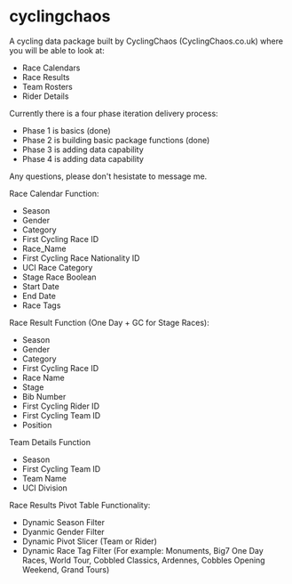# cyclingchaos
A cycling data package built by CyclingChaos (CyclingChaos.co.uk) where you will be able to look at:
- Race Calendars
- Race Results
- Team Rosters
- Rider Details

Currently there is a four phase iteration delivery process:
- Phase 1 is basics (done)
- Phase 2 is building basic package functions (done)
- Phase 3 is adding data capability
- Phase 4 is adding data capability

Any questions, please don't hesistate to message me. 

Race Calendar Function:
- Season
- Gender
- Category
- First Cycling Race ID
- Race_Name
- First Cycling Race Nationality ID
- UCI Race Category
- Stage Race Boolean
- Start Date
- End Date
- Race Tags

Race Result Function (One Day + GC for Stage Races):
- Season
- Gender
- Category
- First Cycling Race ID
- Race Name
- Stage
- Bib Number
- First Cycling Rider ID
- First Cycling Team ID
- Position

Team Details Function
- Season
- First Cycling Team ID
- Team Name
- UCI Division

Race Results Pivot Table Functionality:
- Dynamic Season Filter
- Dyanmic Gender Filter
- Dynamic Pivot Slicer (Team or Rider)
- Dynamic Race Tag Filter (For example: Monuments, Big7 One Day Races, World Tour, Cobbled Classics, Ardennes, Cobbles Opening Weekend, Grand Tours)
